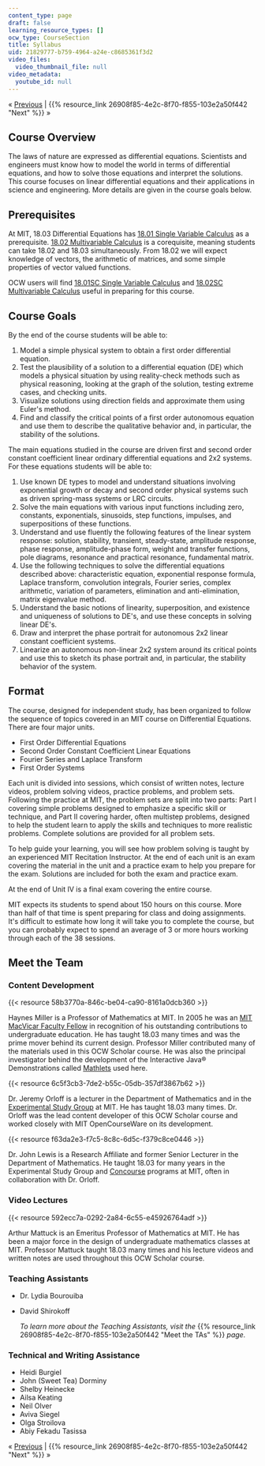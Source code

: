 ```yaml
---
content_type: page
draft: false
learning_resource_types: []
ocw_type: CourseSection
title: Syllabus
uid: 21829777-b759-4964-a24e-c8685361f3d2
video_files:
  video_thumbnail_file: null
video_metadata:
  youtube_id: null
---
```

« [Previous](../../) | {{% resource_link 26908f85-4e2c-8f70-f855-103e2a50f442 "Next" %}} »

## Course Overview

The laws of nature are expressed as differential equations. Scientists and engineers must know how to model the world in terms of differential equations, and how to solve those equations and interpret the solutions. This course focuses on linear differential equations and their applications in science and engineering. More details are given in the course goals below.

## Prerequisites

At MIT, 18.03 Differential Equations has [18.01 Single Variable Calculus](/courses/18-01-single-variable-calculus-fall-2006) as a prerequisite. [18.02 Multivariable Calculus](/courses/18-02-multivariable-calculus-spring-2006) is a corequisite, meaning students can take 18.02 and 18.03 simultaneously. From 18.02 we will expect knowledge of vectors, the arithmetic of matrices, and some simple properties of vector valued functions.

OCW users will find [18.01SC Single Variable Calculus](/courses/18-01sc-single-variable-calculus-fall-2010) and [18.02SC Multivariable Calculus](/courses/18-02sc-multivariable-calculus-fall-2010) useful in preparing for this course.

## Course Goals

By the end of the course students will be able to:

1. Model a simple physical system to obtain a first order differential equation.
2. Test the plausibility of a solution to a differential equation (DE) which models a physical situation by using reality-check methods such as physical reasoning, looking at the graph of the solution, testing extreme cases, and checking units.
3. Visualize solutions using direction fields and approximate them using Euler's method.
4. Find and classify the critical points of a first order autonomous equation and use them to describe the qualitative behavior and, in particular, the stability of the solutions.

The main equations studied in the course are driven first and second order constant coefficient linear ordinary differential equations and 2x2 systems. For these equations students will be able to:

1. Use known DE types to model and understand situations involving exponential growth or decay and second order physical systems such as driven spring-mass systems or LRC circuits.
2. Solve the main equations with various input functions including zero, constants, exponentials, sinusoids, step functions, impulses, and superpositions of these functions.
3. Understand and use fluently the following features of the linear system response: solution, stability, transient, steady-state, amplitude response, phase response, amplitude-phase form, weight and transfer functions, pole diagrams, resonance and practical resonance, fundamental matrix.
4. Use the following techniques to solve the differential equations described above: characteristic equation, exponential response formula, Laplace transform, convolution integrals, Fourier series, complex arithmetic, variation of parameters, elimination and anti-elimination, matrix eigenvalue method.
5. Understand the basic notions of linearity, superposition, and existence and uniqueness of solutions to DE's, and use these concepts in solving linear DE's.
6. Draw and interpret the phase portrait for autonomous 2x2 linear constant coefficient systems.
7. Linearize an autonomous non-linear 2x2 system around its critical points and use this to sketch its phase portrait and, in particular, the stability behavior of the system.

## Format

The course, designed for independent study, has been organized to follow the sequence of topics covered in an MIT course on Differential Equations. There are four major units.

- First Order Differential Equations
- Second Order Constant Coefficient Linear Equations
- Fourier Series and Laplace Transform
- First Order Systems

Each unit is divided into sessions, which consist of written notes, lecture videos, problem solving videos, practice problems, and problem sets. Following the practice at MIT, the problem sets are split into two parts: Part I covering simple problems designed to emphasize a specific skill or technique, and Part II covering harder, often multistep problems, designed to help the student learn to apply the skills and techniques to more realistic problems. Complete solutions are provided for all problem sets.

To help guide your learning, you will see how problem solving is taught by an experienced MIT Recitation Instructor. At the end of each unit is an exam covering the material in the unit and a practice exam to help you prepare for the exam. Solutions are included for both the exam and practice exam.

At the end of Unit IV is a final exam covering the entire course.

MIT expects its students to spend about 150 hours on this course. More than half of that time is spent preparing for class and doing assignments. It's difficult to estimate how long it will take you to complete the course, but you can probably expect to spend an average of 3 or more hours working through each of the 38 sessions.

## Meet the Team

### Content Development

{{< resource 58b3770a-846c-be04-ca90-8161a0dcb360 >}}

Haynes Miller is a Professor of Mathematics at MIT. In 2005 he was an [MIT MacVicar Faculty Fellow](http://web.mit.edu/macvicar/) in recognition of his outstanding contributions to undergraduate education. He has taught 18.03 many times and was the prime mover behind its current design. Professor Miller contributed many of the materials used in this OCW Scholar course. He was also the principal investigator behind the development of the Interactive Java® Demonstrations called [Mathlets](http://math.mit.edu/mathlets/) used here.

{{< resource 6c5f3cb3-7de2-b55c-05db-357df3867b62 >}}

Dr. Jeremy Orloff is a lecturer in the Department of Mathematics and in the [Experimental Study Group](http://esg.mit.edu/) at MIT. He has taught 18.03 many times. Dr. Orloff was the lead content developer of this OCW Scholar course and worked closely with MIT OpenCourseWare on its development.

{{< resource f63da2e3-f7c5-8c8c-6d5c-f379c8ce0446 >}}

Dr. John Lewis is a Research Affiliate and former Senior Lecturer in the Department of Mathematics. He taught 18.03 for many years in the Experimental Study Group and [Concourse](http://web.mit.edu/concourse/www/) programs at MIT, often in collaboration with Dr. Orloff.

### Video Lectures

{{< resource 592ecc7a-0292-2a84-6c55-e45926764adf >}}

Arthur Mattuck is an Emeritus Professor of Mathematics at MIT. He has been a major force in the design of undergraduate mathematics classes at MIT. Professor Mattuck taught 18.03 many times and his lecture videos and written notes are used throughout this OCW Scholar course.

### Teaching Assistants

- Dr. Lydia Bourouiba
- David Shirokoff   
      
    _To learn more about the Teaching Assistants, visit the_ {{% resource_link 26908f85-4e2c-8f70-f855-103e2a50f442 "Meet the TAs" %}} _page._

### Technical and Writing Assistance

- Heidi Burgiel
- John (Sweet Tea) Dorminy
- Shelby Heinecke
- Ailsa Keating
- Neil Olver
- Aviva Siegel
- Olga Stroilova
- Abiy Fekadu Tasissa

« [Previous](../../) | {{% resource_link 26908f85-4e2c-8f70-f855-103e2a50f442 "Next" %}} »